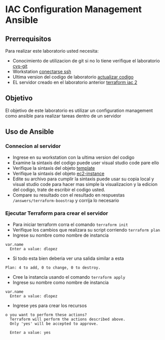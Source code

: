 # IAC Configuration Management Ansible

## Prerrequisitos

Para realizar este laboratorio usted necesita:

- Conocimiento de utilizacion de git si no lo tiene verifique el laboratorio [cvs-git](01-cvs-git.md)
- Workstation [conectarse ssh](Conectarse-ssh.md)
- Ultima version del codigo de laboratorio [actualizar codigo](actualizar-codigo-fork.md)
- EL servidor creado en el laboratorio anterior [terraform iac 2](03-terraform-bootstrap.md)

## Objetivo

El objetivo de este laboratorio es utilizar un configuration management como ansible para realizar tareas dentro de un servidor


## Uso de Ansible

### Connecion al servidor

- Ingrese en su workstation con la ultima version del codigo
- Examine la sintaxis del codigo puede user visual studio code pare ello
- Verifique la sintaxis del objeto [template](https://www.terraform.io/docs/providers/template/d/file.html)
- Verifique la sintaxis del objeto  [ec2-instance](https://www.terraform.io/docs/providers/aws/r/instance.html)
- Edite su archivo para cumplir la sintaxis puede usar su copia local y visual studio code para hacer mas simple la visualizacion y la edicion del codigo, trate de escribir el codigo usted.
- Compare su resultado con el resultado en respuestas `/answers/terraform-boostrap` y corrija lo necesario 

### Ejecutar Terraform para crear el servidor

<script id="asciicast-BDMI8QNqQVrDlIl3fDYgcB14k" src="https://asciinema.org/a/BDMI8QNqQVrDlIl3fDYgcB14k.js" async></script>

- Para iniciar terraform corra el comando `terraform init`
- Verifique los cambios que realizara su script corriendo `terraform plan`
- Ingrese su nombre como nombre de instancia
```
var.name
  Enter a value: dlopez
```
- Si todo esta bien deberia ver una salida similar a esta 
```
Plan: 4 to add, 0 to change, 0 to destroy.
```
- Cree la instancia usando el comando `terraform apply` 
- Ingrese su nombre como nombre de instancia
```
var.name
  Enter a value: dlopez
```
- Ingrese yes para crear los recursos

```
o you want to perform these actions?
  Terraform will perform the actions described above.
  Only 'yes' will be accepted to approve.

  Enter a value: yes
```


